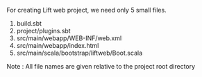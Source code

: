 For creating Lift web project, we need only 5 small files.

1. build.sbt
2. project/plugins.sbt
3. src/main/webapp/WEB-INF/web.xml
4. src/main/webapp/index.html
5.  src/main/scala/bootstrap/liftweb/Boot.scala

Note : All file names are given relative to the project root directory
